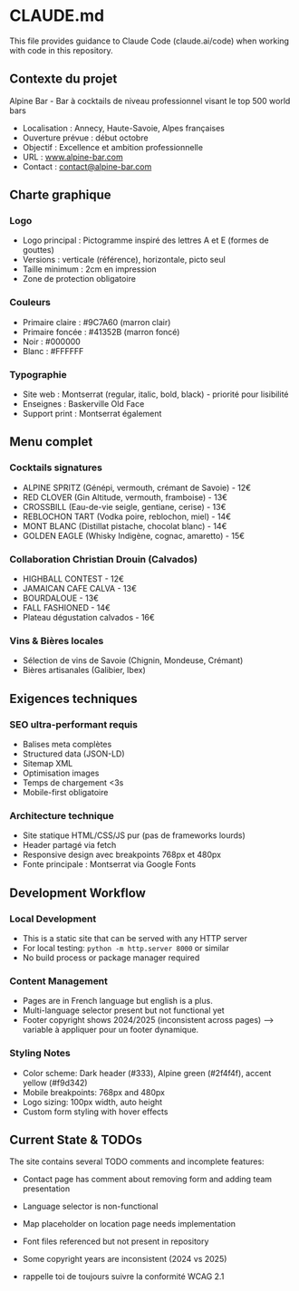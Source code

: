 # CLAUDE.md

This file provides guidance to Claude Code (claude.ai/code) when working with code in this repository.

## Contexte du projet

Alpine Bar - Bar à cocktails de niveau professionnel visant le top 500 world bars
- Localisation : Annecy, Haute-Savoie, Alpes françaises  
- Ouverture prévue : début octobre
- Objectif : Excellence et ambition professionnelle
- URL : www.alpine-bar.com
- Contact : contact@alpine-bar.com

## Charte graphique

### Logo
- Logo principal : Pictogramme inspiré des lettres A et E (formes de gouttes)
- Versions : verticale (référence), horizontale, picto seul
- Taille minimum : 2cm en impression
- Zone de protection obligatoire

### Couleurs
- Primaire claire : #9C7A60 (marron clair)
- Primaire foncée : #41352B (marron foncé) 
- Noir : #000000
- Blanc : #FFFFFF

### Typographie
- Site web : Montserrat (regular, italic, bold, black) - priorité pour lisibilité
- Enseignes : Baskerville Old Face
- Support print : Montserrat également 


## Menu complet

### Cocktails signatures
- ALPINE SPRITZ (Génépi, vermouth, crémant de Savoie) - 12€
- RED CLOVER (Gin Altitude, vermouth, framboise) - 13€
- CROSSBILL (Eau-de-vie seigle, gentiane, cerise) - 13€
- REBLOCHON TART (Vodka poire, reblochon, miel) - 14€
- MONT BLANC (Distillat pistache, chocolat blanc) - 14€
- GOLDEN EAGLE (Whisky Indigène, cognac, amaretto) - 15€

### Collaboration Christian Drouin (Calvados)
- HIGHBALL CONTEST - 12€
- JAMAICAN CAFE CALVA - 13€
- BOURDALOUE - 13€
- FALL FASHIONED - 14€
- Plateau dégustation calvados - 16€

### Vins & Bières locales
- Sélection de vins de Savoie (Chignin, Mondeuse, Crémant)
- Bières artisanales (Galibier, Ibex)

## Exigences techniques

### SEO ultra-performant requis
- Balises meta complètes
- Structured data (JSON-LD)
- Sitemap XML
- Optimisation images
- Temps de chargement <3s
- Mobile-first obligatoire

### Architecture technique
- Site statique HTML/CSS/JS pur (pas de frameworks lourds)
- Header partagé via fetch
- Responsive design avec breakpoints 768px et 480px
- Fonte principale : Montserrat via Google Fonts

## Development Workflow

### Local Development
- This is a static site that can be served with any HTTP server
- For local testing: `python -m http.server 8000` or similar
- No build process or package manager required

### Content Management
- Pages are in French language but english is a plus.
- Multi-language selector present but not functional yet
- Footer copyright shows 2024/2025 (inconsistent across pages) --> variable à appliquer pour un footer dynamique.

### Styling Notes
- Color scheme: Dark header (#333), Alpine green (#2f4f4f), accent yellow (#f9d342)
- Mobile breakpoints: 768px and 480px
- Logo sizing: 100px width, auto height
- Custom form styling with hover effects

## Current State & TODOs

The site contains several TODO comments and incomplete features:
- Contact page has comment about removing form and adding team presentation
- Language selector is non-functional
- Map placeholder on location page needs implementation
- Font files referenced but not present in repository
- Some copyright years are inconsistent (2024 vs 2025)

- rappelle toi de toujours suivre la conformité WCAG 2.1